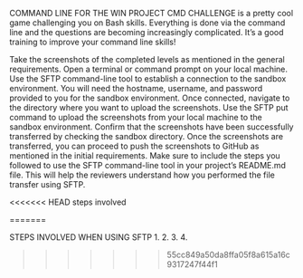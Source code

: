 COMMAND LINE FOR THE WIN PROJECT
CMD CHALLENGE is a pretty cool game challenging you on Bash skills. Everything is done via the command line and the questions are becoming increasingly complicated. It’s a good training to improve your command line skills!


Take the screenshots of the completed levels as mentioned in the general requirements.
Open a terminal or command prompt on your local machine.
Use the SFTP command-line tool to establish a connection to the sandbox environment. You will need the hostname, username, and password provided to you for the sandbox environment.
Once connected, navigate to the directory where you want to upload the screenshots.
Use the SFTP put command to upload the screenshots from your local machine to the sandbox environment.
Confirm that the screenshots have been successfully transferred by checking the sandbox directory.
Once the screenshots are transferred, you can proceed to push the screenshots to GitHub as mentioned in the initial requirements.
Make sure to include the steps you followed to use the SFTP command-line tool in your project’s README.md file. This will help the reviewers understand how you performed the file transfer using SFTP.

<<<<<<< HEAD
steps involved

=======

STEPS INVOLVED WHEN USING SFTP
1.
2.
3.
4.
>>>>>>> 55cc849a50da8ffa05f8a615a16c9317247f44f1
